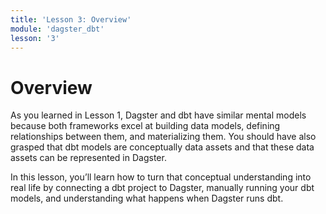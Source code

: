 ```yaml
---
title: 'Lesson 3: Overview'
module: 'dagster_dbt'
lesson: '3'
---
```


# Overview

As you learned in Lesson 1, Dagster and dbt have similar mental models because both frameworks excel at building data models, defining relationships between them, and materializing them. You should have also grasped that dbt models are conceptually data assets and that these data assets can be represented in Dagster.

In this lesson, you’ll learn how to turn that conceptual understanding into real life by connecting a dbt project to Dagster, manually running your dbt models, and understanding what happens when Dagster runs dbt.